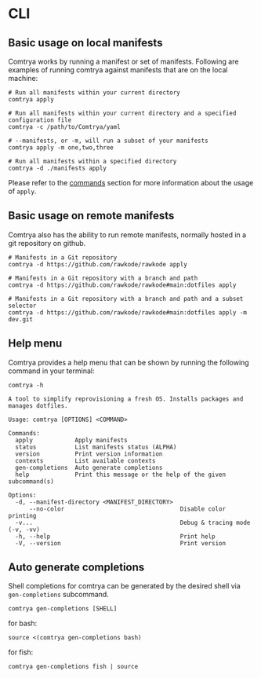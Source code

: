 # CLI

## Basic usage on local manifests

Comtrya works by running a manifest or set of manifests. Following are examples of running comtrya against manifests that are on the local machine:

```shell
# Run all manifests within your current directory
comtrya apply

# Run all manifests within your current directory and a specified configuration file
comtrya -c /path/to/Comtrya/yaml

# --manifests, or -m, will run a subset of your manifests
comtrya apply -m one,two,three

# Run all manifests within a specified directory
comtrya -d ./manifests apply
```

Please refer to the [commands](commands.md) section for more information about the usage of `apply`.

## Basic usage on remote manifests

Comtrya also has the ability to run remote manifests, normally hosted in a git repository on github.

```shell
# Manifests in a Git repository
comtrya -d https://github.com/rawkode/rawkode apply

# Manifests in a Git repository with a branch and path
comtrya -d https://github.com/rawkode/rawkode#main:dotfiles apply

# Manifests in a Git repository with a branch and path and a subset selector
comtrya -d https://github.com/rawkode/rawkode#main:dotfiles apply -m dev.git
```

## Help menu

Comtrya provides a help menu that can be shown by running the following command in your terminal:

```shell
comtrya -h
```

```shell
A tool to simplify reprovisioning a fresh OS. Installs packages and manages dotfiles.

Usage: comtrya [OPTIONS] <COMMAND>

Commands:
  apply            Apply manifests
  status           List manifests status (ALPHA)
  version          Print version information
  contexts         List available contexts
  gen-completions  Auto generate completions
  help             Print this message or the help of the given subcommand(s)

Options:
  -d, --manifest-directory <MANIFEST_DIRECTORY>
      --no-color                                 Disable color printing
  -v...                                          Debug & tracing mode (-v, -vv)
  -h, --help                                     Print help
  -V, --version                                  Print version
```

## Auto generate completions

Shell completions for comtrya can be generated by the desired shell via `gen-completions` subcommand.

```shell
comtrya gen-completions [SHELL]
```

for bash:
```shell
source <(comtrya gen-completions bash)
```

for fish:
```shell
comtrya gen-completions fish | source
```
